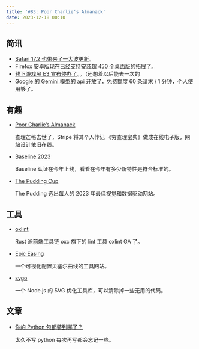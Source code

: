 ```yaml
---
title: '#83: Poor Charlie’s Almanack'
date: 2023-12-18 00:10
---
```




## 简讯

- [Safari 17.2 也带来了一大波更新](https://webkit.org/blog/14787/webkit-features-in-safari-17-2/)。
- Firefox 安卓版[现在已经支持安装超 450 个桌面版的拓展了](https://9to5google.com/2023/12/15/firefox-for-android-now-supports-over-450-extensions/)。
- [线下游戏展 E3 宣布停办了](https://twitter.com/E3/status/1734583493592498437)。。（还想着以后能去一次的
- [Google 的 Gemini 模型的 api 开放了](https://blog.google/technology/ai/gemini-api-developers-cloud/)，免费额度 60 条请求 / 1 分钟，个人使用够了。

## 有趣

- [Poor Charlie’s Almanack](https://www.stripe.press/poor-charlies-almanack)
  
    查理芒格去世了，Stripe 将其个人传记 《穷查理宝典》做成在线电子版，网站设计依旧在线。
    
- [Baseline 2023](https://web.dev/blog/baseline2023)
  
    Baseline 认证在今年上线，看看在今年有多少新特性是符合标准的。
    
- [The Pudding Cup](https://pudding.cool/pudding-cup/)
  
    The Pudding 选出每人的 2023 年最佳视觉和数据驱动网站。
    

## 工具

- [oxlint](https://oxc-project.github.io/blog/2023-12-12-announcing-oxlint.html)
  
    Rust 派前端工具链 oxc 旗下的 lint 工具 oxlint GA 了。
    
- [Epic Easing](https://epiceasing.com/)
  
    一个可视化配置贝塞尔曲线的工具网站。
    
- [svgo](https://github.com/svg/svgo)
  
    一个 Node.js 的 SVG 优化工具库，可以清除掉一些无用的代码。
    

## 文章

- [你的 Python 包都装到哪了？](https://frostming.com/2019/03-13/where-do-your-packages-go)
  
    太久不写 python 每次再写都会忘记一些。